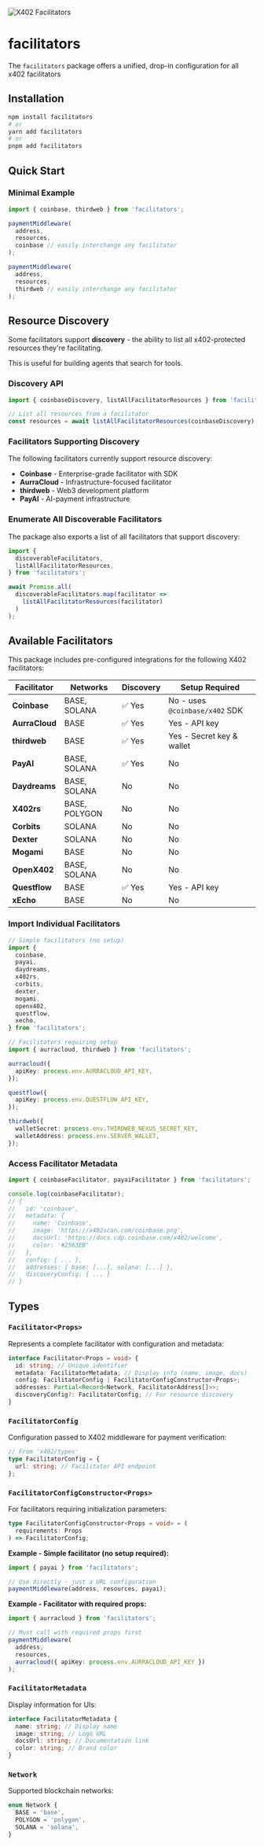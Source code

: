 ![X402 Facilitators](assets/banner.gif)

# facilitators

The `facilitators` package offers a unified, drop-in configuration for all x402 facilitators

## Installation

```bash
npm install facilitators
# or
yarn add facilitators
# or
pnpm add facilitators
```

## Quick Start

### Minimal Example

```typescript
import { coinbase, thirdweb } from 'facilitators';

paymentMiddleware(
  address,
  resources,
  coinbase // easily interchange any facilitator
);

paymentMiddleware(
  address,
  resources,
  thirdweb // easily interchange any facilitator
);
```

## Resource Discovery

Some facilitators support **discovery** - the ability to list all x402-protected resources they're facilitating.

This is useful for building agents that search for tools.

### Discovery API

```typescript
import { coinbaseDiscovery, listAllFacilitatorResources } from 'facilitators';

// List all resources from a facilitator
const resources = await listAllFacilitatorResources(coinbaseDiscovery);
```

### Facilitators Supporting Discovery

The following facilitators currently support resource discovery:

- **Coinbase** - Enterprise-grade facilitator with SDK
- **AurraCloud** - Infrastructure-focused facilitator
- **thirdweb** - Web3 development platform
- **PayAI** - AI-payment infrastructure

### Enumerate All Discoverable Facilitators

The package also exports a list of all facilitators that support discovery:

```typescript
import {
  discoverableFacilitators,
  listAllFacilitatorResources,
} from 'facilitators';

await Promise.all(
  discoverableFacilitators.map(facilitator =>
    listAllFacilitatorResources(facilitator)
  )
);
```

## Available Facilitators

This package includes pre-configured integrations for the following X402 facilitators:

| Facilitator    | Networks      | Discovery | Setup Required                 |
| -------------- | ------------- | --------- | ------------------------------ |
| **Coinbase**   | BASE, SOLANA  | ✅ Yes    | No - uses `@coinbase/x402` SDK |
| **AurraCloud** | BASE          | ✅ Yes    | Yes - API key                  |
| **thirdweb**   | BASE          | ✅ Yes    | Yes - Secret key & wallet      |
| **PayAI**      | BASE, SOLANA  | ✅ Yes    | No                             |
| **Daydreams**  | BASE, SOLANA  | No        | No                             |
| **X402rs**     | BASE, POLYGON | No        | No                             |
| **Corbits**    | SOLANA        | No        | No                             |
| **Dexter**     | SOLANA        | No        | No                             |
| **Mogami**     | BASE          | No        | No                             |
| **OpenX402**   | BASE, SOLANA  | No        | No                             |
| **Questflow**  | BASE          | ✅ Yes    | Yes - API key                  |
| **xEcho**      | BASE          | No        | No                             |

### Import Individual Facilitators

```typescript
// Simple facilitators (no setup)
import {
  coinbase,
  payai,
  daydreams,
  x402rs,
  corbits,
  dexter,
  mogami,
  openx402,
  questflow,
  xecho,
} from 'facilitators';

// Facilitators requiring setup
import { aurracloud, thirdweb } from 'facilitators';

aurracloud({
  apiKey: process.env.AURRACLOUD_API_KEY,
});

questflow({
  apiKey: process.env.QUESTFLOW_API_KEY,
});

thirdweb({
  walletSecret: process.env.THIRDWEB_NEXUS_SECRET_KEY,
  walletAddress: process.env.SERVER_WALLET,
});
```

### Access Facilitator Metadata

```typescript
import { coinbaseFacilitator, payaiFacilitator } from 'facilitators';

console.log(coinbaseFacilitator);
// {
//   id: 'coinbase',
//   metadata: {
//     name: 'Coinbase',
//     image: 'https://x402scan.com/coinbase.png',
//     docsUrl: 'https://docs.cdp.coinbase.com/x402/welcome',
//     color: '#2563EB'
//   },
//   config: { ... },
//   addresses: { base: [...], solana: [...] },
//   discoveryConfig: { ... }
// }
```

## Types

### `Facilitator<Props>`

Represents a complete facilitator with configuration and metadata:

```typescript
interface Facilitator<Props = void> {
  id: string; // Unique identifier
  metadata: FacilitatorMetadata; // Display info (name, image, docs)
  config: FacilitatorConfig | FacilitatorConfigConstructor<Props>;
  addresses: Partial<Record<Network, FacilitatorAddress[]>>;
  discoveryConfig?: FacilitatorConfig; // For resource discovery
}
```

### `FacilitatorConfig`

Configuration passed to X402 middleware for payment verification:

```typescript
// From 'x402/types'
type FacilitatorConfig = {
  url: string; // Facilitator API endpoint
};
```

### `FacilitatorConfigConstructor<Props>`

For facilitators requiring initialization parameters:

```typescript
type FacilitatorConfigConstructor<Props = void> = (
  requirements: Props
) => FacilitatorConfig;
```

**Example - Simple facilitator (no setup required):**

```typescript
import { payai } from 'facilitators';

// Use directly - just a URL configuration
paymentMiddleware(address, resources, payai);
```

**Example - Facilitator with required props:**

```typescript
import { aurracloud } from 'facilitators';

// Must call with required props first
paymentMiddleware(
  address,
  resources,
  aurracloud({ apiKey: process.env.AURRACLOUD_API_KEY })
);
```

### `FacilitatorMetadata`

Display information for UIs:

```typescript
interface FacilitatorMetadata {
  name: string; // Display name
  image: string; // Logo URL
  docsUrl: string; // Documentation link
  color: string; // Brand color
}
```

### `Network`

Supported blockchain networks:

```typescript
enum Network {
  BASE = 'base',
  POLYGON = 'polygon',
  SOLANA = 'solana',
}
```
